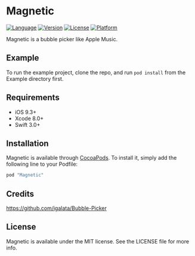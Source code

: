 # Magnetic

[![Language](https://img.shields.io/badge/Swift-3.1-orange.svg?style=flat)](https://swift.org)
[![Version](https://img.shields.io/cocoapods/v/Magnetic.svg?style=flat)](http://cocoapods.org/pods/Magnetic)
[![License](https://img.shields.io/cocoapods/l/Magnetic.svg?style=flat)](http://cocoapods.org/pods/Magnetic)
[![Platform](https://img.shields.io/cocoapods/p/Magnetic.svg?style=flat)](http://cocoapods.org/pods/Magnetic)

Magnetic is a bubble picker like Apple Music.

## Example

To run the example project, clone the repo, and run `pod install` from the Example directory first.

## Requirements

- iOS 9.3+
- Xcode 8.0+
- Swift 3.0+

## Installation

Magnetic is available through [CocoaPods](http://cocoapods.org). To install
it, simply add the following line to your Podfile:

```ruby
pod "Magnetic"
```

## Credits

https://github.com/igalata/Bubble-Picker

## License

Magnetic is available under the MIT license. See the LICENSE file for more info.
